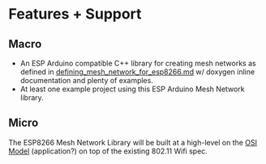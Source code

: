 # Features + Support

## Macro

- An ESP Arduino compatible C++ library for creating mesh networks as defined in [defining_mesh_network_for_esp8266.md](defining_mesh_network_for_esp8266) w/ doxygen inline documentation and plenty of examples.
- At least one example project using this ESP Arduino Mesh Network library.

## Micro

The ESP8266 Mesh Network Library will be built at a high-level on the [OSI Model](http://blog.buildingautomationmonthly.com/wp-content/uploads/2013/05/OSI-Model.png) (application?) on top of the existing 802.11 Wifi spec.